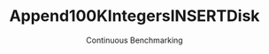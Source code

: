---
layout: default
title: Append100KIntegersINSERTDisk
subtitle: Continuous Benchmarking
selected: Append
expanded: Benchmarking
benchmark: /individual_results/Append100KIntegersINSERTDisk.html
---